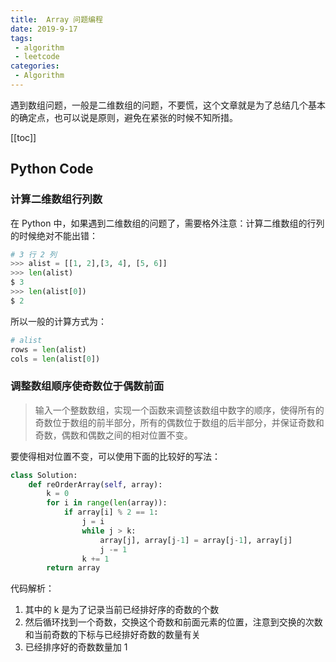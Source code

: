 ```yaml
---
title:  Array 问题编程
date: 2019-9-17
tags:
 - algorithm
 - leetcode
categories:
 - Algorithm
---
```


遇到数组问题，一般是二维数组的问题，不要慌，这个文章就是为了总结几个基本的确定点，也可以说是原则，避免在紧张的时候不知所措。

[[toc]]

## Python Code

### 计算二维数组行列数

在 Python 中，如果遇到二维数组的问题了，需要格外注意：计算二维数组的行列的时候绝对不能出错：

```py
# 3 行 2 列
>>> alist = [[1, 2],[3, 4], [5, 6]]
>>> len(alist)
$ 3
>>> len(alist[0])
$ 2
```

所以一般的计算方式为：

```py
# alist
rows = len(alist)
cols = len(alist[0])
```

### 调整数组顺序使奇数位于偶数前面

> 输入一个整数数组，实现一个函数来调整该数组中数字的顺序，使得所有的奇数位于数组的前半部分，所有的偶数位于数组的后半部分，并保证奇数和奇数，偶数和偶数之间的相对位置不变。

要使得相对位置不变，可以使用下面的比较好的写法：

```py
class Solution:
    def reOrderArray(self, array):
        k = 0
        for i in range(len(array)):
            if array[i] % 2 == 1:
                j = i
                while j > k:
                    array[j], array[j-1] = array[j-1], array[j]
                    j -= 1
                k += 1
        return array
```

代码解析：

1. 其中的 k 是为了记录当前已经排好序的奇数的个数
2. 然后循环找到一个奇数，交换这个奇数和前面元素的位置，注意到交换的次数和当前奇数的下标与已经排好奇数的数量有关
3. 已经排序好的奇数数量加 1